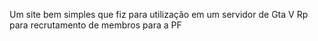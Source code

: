 Um site bem simples que fiz para utilização em um servidor de Gta V Rp para recrutamento de membros para a PF
